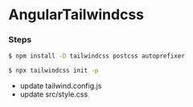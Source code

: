 # AngularTailwindcss

### Steps

```bash
$ npm install -D tailwindcss postcss autoprefixer
```

```bash
$ npx tailwindcss init -p
```

- update tailwind.config.js
- update src/style.css
